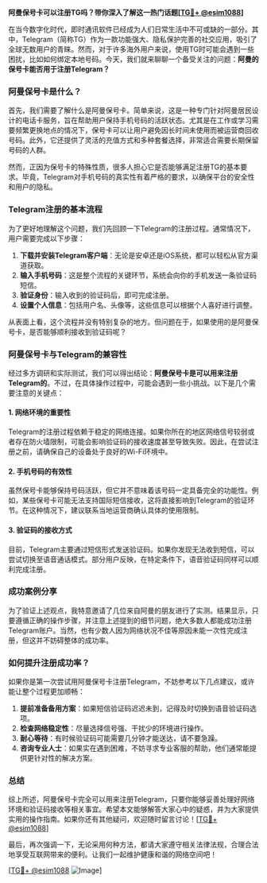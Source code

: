 **阿曼保号卡可以注册TG吗？带你深入了解这一热门话题[[TG💪+ @esim1088](https://t.me/s/esim1088)]**

在当今数字化时代，即时通讯软件已经成为人们日常生活中不可或缺的一部分。其中，Telegram（简称TG）作为一款功能强大、隐私保护完善的社交应用，吸引了全球无数用户的青睐。然而，对于许多海外用户来说，使用TG时可能会遇到一些困扰，比如如何绑定本地号码。今天，我们就来聊聊一个备受关注的问题：**阿曼的保号卡能否用于注册Telegram？**

### 阿曼保号卡是什么？

首先，我们需要了解什么是阿曼保号卡。简单来说，这是一种专门针对阿曼居民设计的电话卡服务，旨在帮助用户保持手机号码的活跃状态。尤其是在工作或学习需要频繁更换地点的情况下，保号卡可以让用户避免因长时间未使用而被运营商回收号码。此外，它还提供了灵活的充值方式和多种套餐选择，非常适合需要长期保留号码的人群。

然而，正因为保号卡的特殊性质，很多人担心它是否能够满足注册TG的基本要求。毕竟，Telegram对手机号码的真实性有着严格的要求，以确保平台的安全性和用户的隐私。

### Telegram注册的基本流程

为了更好地理解这个问题，我们先回顾一下Telegram的注册过程。通常情况下，用户需要完成以下步骤：

1. **下载并安装Telegram客户端**：无论是安卓还是iOS系统，都可以轻松从官方渠道获取。
2. **输入手机号码**：这是整个流程的关键环节，系统会向你的手机发送一条验证码短信。
3. **验证身份**：输入收到的验证码后，即可完成注册。
4. **设置个人信息**：包括用户名、头像等，这些信息可以根据个人喜好进行调整。

从表面上看，这个流程并没有特别复杂的地方。但问题在于，如果使用的是阿曼保号卡，是否能够顺利接收到验证码呢？

### 阿曼保号卡与Telegram的兼容性

经过多方调研和实际测试，我们可以得出结论：**阿曼保号卡是可以用来注册Telegram的**。不过，在具体操作过程中，可能会遇到一些小挑战。以下是几个需要注意的关键点：

#### 1. 网络环境的重要性
Telegram的注册过程依赖于稳定的网络连接。如果你所在的地区网络信号较弱或者存在防火墙限制，可能会影响验证码的接收速度甚至导致失败。因此，在尝试注册之前，请确保自己的设备处于良好的Wi-Fi环境中。

#### 2. 手机号码的有效性
虽然保号卡能够保持号码活跃，但它并不意味着该号码一定具备完全的功能性。例如，某些保号卡可能无法支持国际短信接收，这将直接影响到Telegram的验证环节。在这种情况下，建议联系当地运营商确认具体的使用限制。

#### 3. 验证码的接收方式
目前，Telegram主要通过短信形式发送验证码。如果你发现无法收到短信，可以尝试切换至语音通话模式。部分用户反映，在特定条件下，语音验证码同样可以顺利完成注册。

### 成功案例分享

为了验证上述观点，我特意邀请了几位来自阿曼的朋友进行了实测。结果显示，只要遵循正确的操作步骤，并注意上述提到的细节问题，绝大多数人都能成功注册Telegram账户。当然，也有少数人因为网络状况不佳等原因未能一次性完成注册，但这并不妨碍整体的成功率。

### 如何提升注册成功率？

如果你是第一次尝试用阿曼保号卡注册Telegram，不妨参考以下几点建议，或许能让整个过程更加顺畅：

1. **提前准备备用方案**：如果短信验证码迟迟未到，记得及时切换到语音验证码选项。
2. **检查网络稳定性**：尽量选择信号强、干扰少的环境进行操作。
3. **耐心等待**：有时候验证码可能需要几分钟才能送达，请不要急躁。
4. **咨询专业人士**：如果实在遇到困难，不妨寻求专业客服的帮助，他们通常能提供更针对性的解决方案。

### 总结

综上所述，阿曼保号卡完全可以用来注册Telegram，只要你能够妥善处理好网络环境和验证码接收等相关事宜。希望本文能够解答大家心中的疑惑，并为大家提供实用的操作指南。如果你还有其他疑问，欢迎随时留言讨论！[[TG💪+ @esim1088](https://t.me/s/esim1088)]

最后，再次强调一下，无论采用何种方法，都请大家遵守相关法律法规，合理合法地享受互联网带来的便利。让我们一起维护健康和谐的网络空间吧！

[[TG💪+ @esim1088](https://t.me/s/esim1088) ![Image](https://i.postimg.cc/4NQfJmqS/Snipaste-2025-05-13-00-14-12.png)]